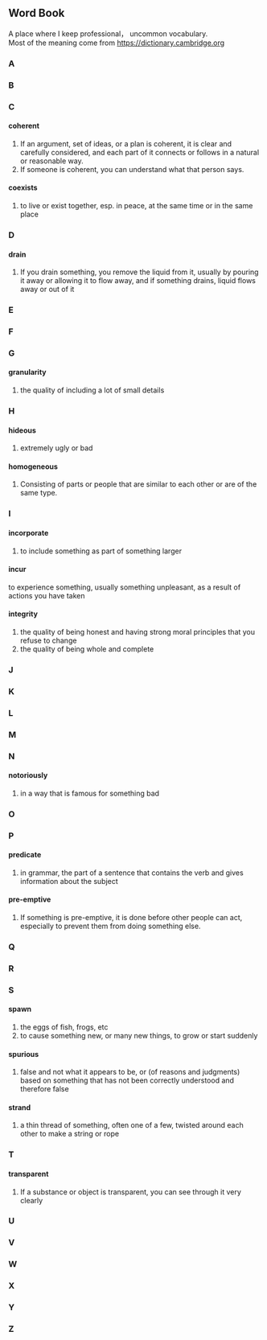 ## Word Book

A place where I keep professional， uncommon vocabulary.  
Most of the meaning come from <https://dictionary.cambridge.org>  

### A


### B



### C
#### coherent
1. If an argument, set of ideas, or a plan is coherent, it is clear and carefully considered, and each part of it connects or follows in a natural or reasonable way.  
2. If someone is coherent, you can understand what that person says.  
#### coexists
1. to live or exist together, esp. in peace, at the same time or in the same place  

### D
#### drain
1. If you drain something, you remove the liquid from it, usually by pouring it away or allowing it to flow away, and if something drains, liquid flows away or out of it

### E


### F


### G
#### granularity  
1. the quality of including a lot of small details

### H
#### hideous
1. extremely ugly or bad  
#### homogeneous
1. Consisting of parts or people that are similar to each other or are of the same type.  

### I
#### incorporate
1. to include something as part of something larger  
#### incur  
to experience something, usually something unpleasant, as a result of actions you have taken  
#### integrity
1. the quality of being honest and having strong moral principles that you refuse to change
2. the quality of being whole and complete  

### J


### K


### L


### M


### N
#### notoriously
1. in a way that is famous for something bad

### O


### P
#### predicate
1. in grammar, the part of a sentence that contains the verb and gives information about the subject  
#### pre-emptive
1. If something is pre-emptive, it is done before other people can act, especially to prevent them from doing something else.  

### Q


### R


### S
#### spawn
1. the eggs of fish, frogs, etc  
2.  to cause something new, or many new things, to grow or start suddenly  
#### spurious
1. false and not what it appears to be, or (of reasons and judgments) based on something that has not been correctly understood and therefore false  
#### strand
1. a thin thread of something, often one of a few, twisted around each other to make a string or rope  

### T
#### transparent
1. If a substance or object is transparent, you can see through it very clearly

### U


### V


### W


### X


### Y


### Z


